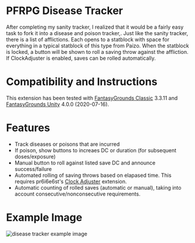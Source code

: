 # PFRPG Disease Tracker
After completing my sanity tracker, I realized that it would be a fairly easy task to fork it into a disease and poison tracker,.
Just like the sanity tracker, there is a list of afflictions. Each opens to a statblock with space for everything in a typical statblock of this type from Paizo.
When the statblock is locked, a button will be shown to roll a saving throw against the affliction. If ClockAdjuster is enabled, saves can be rolled automatically.

# Compatibility and Instructions
This extension has been tested with [FantasyGrounds Classic](https://www.fantasygrounds.com/home/FantasyGroundsClassic.php) 3.3.11 and [FantasyGrounds Unity](https://www.fantasygrounds.com/home/FantasyGroundsUnity.php) 4.0.0 (2020-07-16).

# Features
* Track diseases or poisons that are incurred
* If poison, show buttons to increaes DC or duration (for subsequent doses/exposure)
* Manual button to roll against listed save DC and announce success/failure
* Automated rolling of saving throws based on elapased time. This requires pr6i6e6st's [Clock Adjuster](https://www.fantasygrounds.com/forums/showthread.php?57561-Utility-Clock-Adjuster) extension.
* Automatic counting of rolled saves (automatic or manual), taking into account consecutive/nonconsecutive requirements.

# Example Image
<img src="https://i.imgur.com/9Ap1GQS.jpg" alt="disease tracker example image"/>
